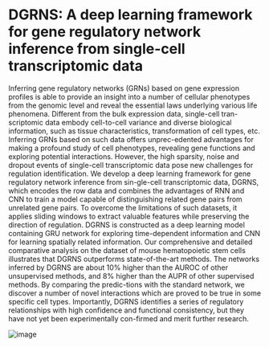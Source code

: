 # DGRNS: A deep learning framework for gene regulatory network inference from single-cell transcriptomic data
Inferring gene regulatory networks (GRNs) based on gene expression profiles is able to provide an insight into a number of cellular phenotypes from the genomic level and reveal the essential laws underlying various life phenomena. Different from the bulk expression data, single-cell tran-scriptomic data embody cell-to-cell variance and diverse biological information, such as tissue characteristics, transformation of cell types, etc. Inferring GRNs based on such data offers unprec-edented advantages for making a profound study of cell phenotypes, revealing gene functions and exploring potential interactions. However, the high sparsity, noise and dropout events of single-cell transcriptomic data pose new challenges for regulation identification.
We develop a deep learning framework for gene regulatory network inference from sin-gle-cell transcriptomic data, DGRNS, which encodes the row data and combines the advantages of RNN and CNN to train a model capable of distinguishing related gene pairs from unrelated gene pairs. To overcome the limitations of such datasets, it applies sliding windows to extract valuable features while preserving the direction of regulation. DGRNS is constructed as a deep learning model containing GRU network for exploring time-dependent information and CNN for learning spatially related information. Our comprehensive and detailed comparative analysis on the dataset of mouse hematopoietic stem cells illustrates that DGRNS outperforms state-of-the-art methods. The networks inferred by DGRNS are about 10% higher than the AUROC of other unsupervised methods, and 8% higher than the AUPR of other supervised methods. By comparing the predic-tions with the standard network, we discover a number of novel interactions which are proved to be true in some specific cell types. Importantly, DGRNS identifies a series of regulatory relationships with high confidence and functional consistency, but they have not yet been experimentally con-firmed and merit further research.

![image](https://user-images.githubusercontent.com/28176452/120603055-2f18a600-c47e-11eb-9af6-3b2bd258d7be.png)

